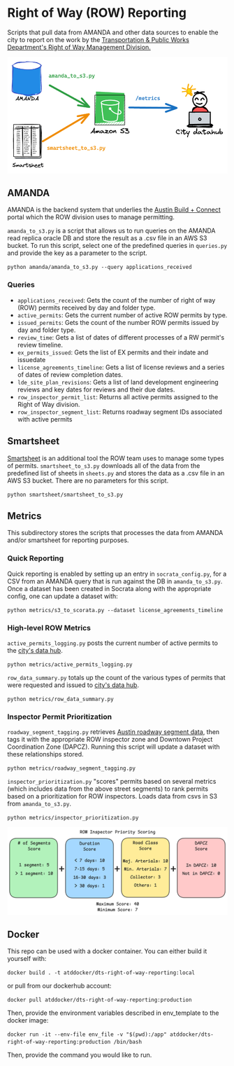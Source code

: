 # Right of Way (ROW) Reporting

Scripts that pull data from AMANDA and other data sources to enable the city to report on the work by the [Transportation & Public Works Department's Right of Way Management Division.](https://www.austintexas.gov/department/right-way-row-management)

![a flow diagram depicting data going from our source AMANDA DB to our destination city datahub.](docs/flow_diagram.png)

## AMANDA

AMANDA is the backend system that underlies the [Austin Build + Connect](https://abc.austintexas.gov/index) portal which the ROW division uses to manage permitting. 

`amanda_to_s3.py` is a script that allows us to run queries on the AMANDA read replica oracle DB and store the result as a .csv file in an AWS S3 bucket. To run this script, select one of the predefined queries in `queries.py` and provide the key as a parameter to the script.

`python amanda/amanda_to_s3.py --query applications_received`

### Queries

- `applications_received`: Gets the count of the number of right of way (ROW) permits received by day and folder type.
- `active_permits`: Gets the current number of active ROW permits by type.
- `issued_permits`: Gets the count of the number ROW permits issued by day and folder type.
- `review_time`: Gets a list of dates of different processes of a RW permit's review timeline.
- `ex_permits_issued`: Gets the list of EX permits and their indate and issuedate
- `license_agreements_timeline`: Gets a list of license reviews and a series of dates of review completion dates. 
- `lde_site_plan_revisions`: Gets a list of land development engineering reviews and key dates for reviews and their due dates.
- `row_inspector_permit_list`: Returns all active permits assigned to the Right of Way division.
- `row_inspector_segment_list`: Returns roadway segment IDs associated with active permits

## Smartsheet

[Smartsheet](https://www.smartsheet.com/) is an additional tool the ROW team uses to manage some types of permits. `smartsheet_to_s3.py` downloads all of the data from the predefined list of sheets in `sheets.py` and stores the data as a .csv file in an AWS S3 bucket. There are no parameters for this script.

`python smartsheet/smartsheet_to_s3.py`

## Metrics

This subdirectory stores the scripts that processes the data from AMANDA and/or smartsheet for reporting purposes.

### Quick Reporting

Quick reporting is enabled by setting up an entry in `socrata_config.py`, for a CSV from an AMANDA query that is run against the DB
in `amanda_to_s3.py`. Once a dataset has been created in Socrata along with the appropriate config, one can update a dataset with:

`python metrics/s3_to_scorata.py --dataset license_agreements_timeline`

### High-level ROW Metrics

`active_permits_logging.py` posts the current number of active permits to the [city's data hub](https://datahub.austintexas.gov/login). 

`python metrics/active_permits_logging.py`

`row_data_summary.py` totals up the count of the various types of permits that were requested and issued to [city's data hub](https://datahub.austintexas.gov/login). 

`python metrics/row_data_summary.py`

### Inspector Permit Prioritization

`roadway_segment_tagging.py` retrieves [Austin roadway segment data](https://services.arcgis.com/0L95CJ0VTaxqcmED/ArcGIS/rest/services/TRANSPORTATION_street_segment/FeatureServer),
then tags it with the appropriate ROW inspector zone and Downtown Project Coordination Zone (DAPCZ). Running this script 
will update a dataset with these relationships stored. 

`python metrics/roadway_segment_tagging.py`

`inspector_prioritization.py` "scores" permits based on several metrics (which includes data from the above street segments) 
to rank permits based on a prioritization for ROW inspectors. Loads data from csvs in S3 from `amanda_to_s3.py`.

`python metrics/inspector_prioritization.py`

![a diagram describing each of the components of the inspector scoring](docs/row_inspector_scoring.png)





## Docker

This repo can be used with a docker container. You can either build it yourself with:

`docker build . -t atddocker/dts-right-of-way-reporting:local`

or pull from our dockerhub account:

`docker pull atddocker/dts-right-of-way-reporting:production`

Then, provide the environment variables described in env_template to the docker image:

`docker run -it --env-file env_file -v "$(pwd):/app" atddocker/dts-right-of-way-reporting:production /bin/bash` 

Then, provide the command you would like to run.
